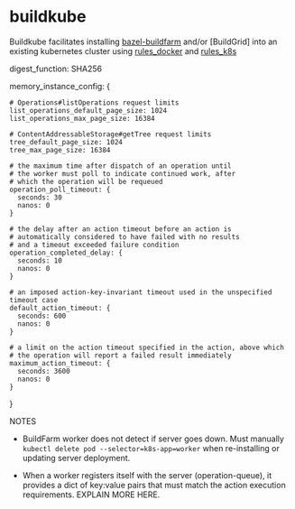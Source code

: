 # buildkube

Buildkube facilitates installing [bazel-buildfarm]() and/or [BuildGrid] into an existing kubernetes cluster using [rules_docker]() and [rules_k8s]()

  digest_function: SHA256

  memory_instance_config: {

    # Operations#listOperations request limits
    list_operations_default_page_size: 1024
    list_operations_max_page_size: 16384

    # ContentAddressableStorage#getTree request limits
    tree_default_page_size: 1024
    tree_max_page_size: 16384

    # the maximum time after dispatch of an operation until
    # the worker must poll to indicate continued work, after
    # which the operation will be requeued
    operation_poll_timeout: {
      seconds: 30
      nanos: 0
    }

    # the delay after an action timeout before an action is
    # automatically considered to have failed with no results
    # and a timeout exceeded failure condition
    operation_completed_delay: {
      seconds: 10
      nanos: 0
    }

    # an imposed action-key-invariant timeout used in the unspecified timeout case
    default_action_timeout: {
      seconds: 600
      nanos: 0
    }

    # a limit on the action timeout specified in the action, above which
    # the operation will report a failed result immediately
    maximum_action_timeout: {
      seconds: 3600
      nanos: 0
    }

    
  }

NOTES

* BuildFarm worker does not detect if server goes down.  Must manually `kubectl delete pod --selector=k8s-app=worker` when re-installing or updating server deployment.

* When a worker registers itself with the server (operation-queue), it provides
  a dict of key:value pairs that must match the action execution requirements.
  EXPLAIN MORE HERE. 
